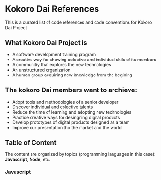# Kokoro Dai References
This is a curated list of code references and code conventions for Kokoro Dai Project

## What Kokoro Dai Project is
* A software development training program
* A creative way for showing colective and individual skils of its members
* A communitiy that explores the new technologies
* An unstructured organization
* A human group acquiring new knewledge from the begining 

## The kokoro Dai members want to archieve:
* Adopt tools and methodologies of a senior developer
* Discover individual and colective talents
* Reduce the time of learning and adopting new technologies
* Practice creative ways for desingning digital products
* Develop prototypes of digital products designed as a team
* Improve our presentation tho the market and the world

## Table of Content
The content are organized by topics (programming languages in this case): **Javascript**, **Node**, etc.

### Javascript
